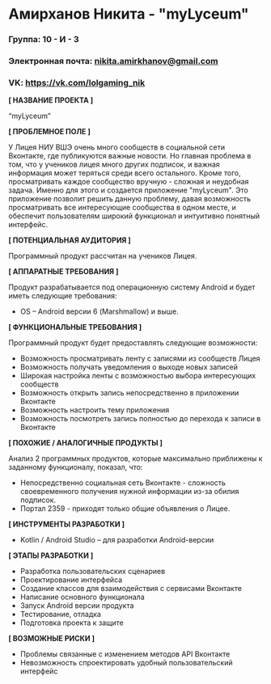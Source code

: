 # Амирханов Никита - "myLyceum"

### Группа: 10 - И - 3
### Электронная почта: nikita.amirkhanov@gmail.com
### VK: https://vk.com/lolgaming_nik


**[ НАЗВАНИЕ ПРОЕКТА ]**

“myLyceum”

**[ ПРОБЛЕМНОЕ ПОЛЕ ]**

У Лицея НИУ ВШЭ очень много сообществ в социальной сети Вконтакте, где публикуются важные новости. Но главная проблема в том, что у учеников лицея много других подписок, и важная информация может теряться среди всего остального. Кроме того, просматривать каждое сообщество вручную - сложная и неудобная задача. Именно для этого и создается приложение "myLyceum". Это приложение позволит решить данную проблему, давая возможность просматривать все интересующие сообщества в одном месте, и обеспечит пользователям широкий функционал и интуитивно понятный интерфейс.

**[ ПОТЕНЦИАЛЬНАЯ АУДИТОРИЯ ]**

Программный продукт рассчитан на учеников Лицея.

**[ АППАРАТНЫЕ ТРЕБОВАНИЯ ]**

Продукт разрабатывается под операционную систему Android и будет иметь следующие требования:

* OS – Android версии 6 (Marshmallow) и выше.

**[ ФУНКЦИОНАЛЬНЫЕ ТРЕБОВАНИЯ ]**

Программный продукт будет предоставлять следующие возможности:
* Возможность просматривать ленту с записями из сообществ Лицея
* Возможность получать уведомления о выходе новых записей
* Широкая настройка ленты с возможностью выбора интересующих сообществ
* Возможность открыть запись непосредственно в приложении Вконтакте
* Возможность настроить тему приложения
* Возможность посмотреть запись полностью до перехода к записи в Вконтакте

**[ ПОХОЖИЕ / АНАЛОГИЧНЫЕ ПРОДУКТЫ ]**

Анализ 2 программных продуктов, которые максимально приближены к заданному функционалу, показал, что:

* Непосредственно социальная сеть Вконтакте - сложность своевременного получения нужной информации из-за обилия подписок.
* Портал 2359 - приходят только общие объявления о Лицее.

**[ ИНСТРУМЕНТЫ РАЗРАБОТКИ ]**

*    Kotlin / Android Studio – для разработки Android-версии

**[ ЭТАПЫ РАЗРАБОТКИ ]**

*    Разработка пользовательских сценариев
*    Проектирование интерфейса
*    Создание классов для взаимодействия с сервисами Вконтакте
*    Написание основного функционала
*    Запуск Android версии продукта
*    Тестирование, отладка
*    Подготовка проекта к защите

**[ ВОЗМОЖНЫЕ РИСКИ ]**

*    Проблемы связанные с изменением методов API Вконтакте
*    Невозможность спроектировать удобный пользовательский интерфейс



